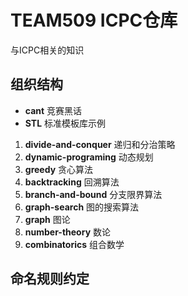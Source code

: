 # TEAM509 ICPC仓库

与ICPC相关的知识

## 组织结构

- **cant** 竞赛黑话
- **STL** 标准模板库示例

1. **divide-and-conquer** 递归和分治策略
2. **dynamic-programing** 动态规划
3. **greedy** 贪心算法
4. **backtracking** 回溯算法
5. **branch-and-bound** 分支限界算法
6. **graph-search** 图的搜索算法
7. **graph** 图论
8. **number-theory** 数论
9. **combinatorics** 组合数学

## 命名规则约定
